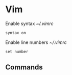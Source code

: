 # Vim

Enable syntax
_~/.vimrc_
```
syntax on
```

Enable line numbers
_~/.vimrc_
```
set number
```

## Commands
